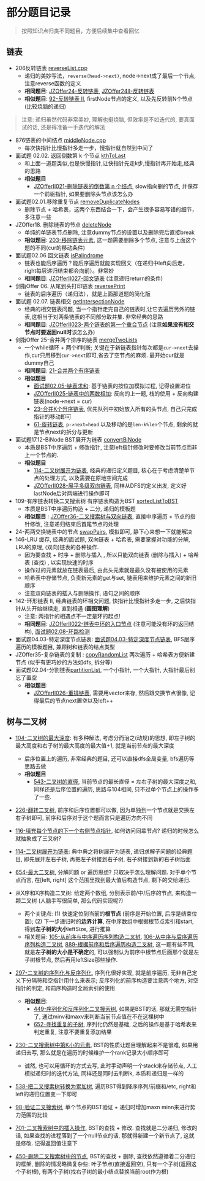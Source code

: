 # 部分题目记录
> 按照知识点归类不同题目，方便后续集中查看回忆

## 链表
- 206反转链表 [reverseList.cpp](./reverseList.cpp)
  - 递归的美妙写法，`reverse(head->next)`, node->next成了最后一个节点, 注意reverse函数的定义
  - **相同题目**: [JZOffer24-反转链表](./reverseList2.cpp), [JZOffer24II-反转链表](./reverseList3.cpp)
  - **相似题目**: [92-反转链表 II](./reverseBetween2.cpp), firstNode节点的定义, 以及先反转前N个节点(比较烧脑的递归)

> 注意: 递归虽然代码非常美妙, 理解也挺烧脑, 但效率是不如迭代的, 要真面试的话, 还是得准备一手迭代的解法


- 876链表的中间结点 [middleNode.cpp](./middleNode.cpp)
  - 每次快指针比慢指针多走一步，慢指针就自然到中间了
- 面试题 02.02. 返回倒数第 k 个节点 [kthToLast](./kthToLast.cpp)
  - 和上面一道题类似,也是快慢指针,让快指针先走k步,慢指针再开始走,经典的思路
  - **相似题目**
    - [JZOfferII021-删除链表的倒数第 n 个结点](./removeNthFromEnd2.cpp), slow指向删的节点, 并保存一个前驱指针, 如果要删除头节点该怎么办
- 面试题02.01.移除重复节点 [removeDuplicateNodes](./removeDuplicateNodes.cpp)
  - 删除节点 + 哈希表，这两个东西结合一下，会产生很多容易写错的细节，多注意一些
- JZOffer18. 删除链表的节点 [deleteNode](./deleteNode3.cpp)
  - 单纯的单链表节点删除, 注意dummy节点的设置以及删除完后直接break
  - **相似题目**: [203-移除链表元素](./removeElements2.cpp), 这一题需要删除多个节点, 注意与上面这个题的不同(cur的移动条件)
- 面试题02.06 回文链表 [isPalindrome](./isPalindromeList.cpp)
  - 链表也能后序遍历？能后序遍历就能实现回文（在递归中left向后走，right每层递归结束都会向前）。非常妙
  - **相同题目**: [JZOfferII027-回文链表](./isPalindromeList2.cpp) (注意递归return的条件)
- 剑指Offer 06. 从尾到头打印链表 [reversePrint](./reversePrint.cpp)
  - 链表的后序遍历（递归法），就是上面那道题的简化版
- 面试题 02.07. 链表相交 [getIntersectionNode](./getIntersectionNode3.cpp)
  - 经典的相交链表问题, 当一个指针走完自己的链表时,让它去遍历另外的链表,这相当于对两条链表的不同部分取并集. 非常经典的思路
  - **相同题目**: [JZOfferII023-两个链表的第一个重合节点](./getIntersectionNode4.cpp) (注意**如果没有相交节点时要返回null时**该怎么办)
- 剑指Offer 25-合并两个排序的链表 [mergeTwoLists](./mergeTwoLists.cpp)
  - 一个while循环 + 两个if判断; 关键在于新链表指针每次都是`cur->next`去操作,cur只用移到`cur->next`即可,省去了空节点的麻烦. 最开始cur就是dummy自己
  - **相同题目**: [21-合并两个有序链表](./mergeTwoLists2.cpp)
  - **相似题目** 
    - [面试题02.05-链表求和](./addTwoNumbers.cpp): 基于链表的按位加模拟过程, 记得设置进位
    - [JZOfferII025-链表中的两数相加](./addTwoNumbers2.cpp): 反向的上一题, 栈的使用 + 反向构建链表(node->next = cur)
    - [23-合并K个升序链表](./mergeKLists.cpp), 优先队列中初始放入所有的头节点, 自己只完成指针的移动即可
    - [61-旋转链表](./rotateRight2.cpp), `p->next=head` 以及移动的是`len-k%len`个节点, 剩余的就是节点next的拆分与更新
- 面试题17.12-BiNode BST展开为链表 [convertBiNode](./convertBiNode.cpp)
  - 本质是BST中序遍历 + 修改指针, 注意left指针修改时要修改当前节点而非上一个节点的.
  - **相似题目**
    - [114-二叉树展开为链表](./flatten2.cpp), 经典的递归定义题目, 核心在于考虑清楚单节点的处理方式, 以及需要在原地空间完成
    - [JZOfferII028-展平多级双向链表](./flattenMultiLevelNode.cpp), 同样从DFS的定义出发, 定义好lastNode后对两端进行操作即可
- 109-有序链表转换二叉搜索树 有序链表构造为BST [sortedListToBST](./sortedListToBST.cpp)
  - 本质是BST中序遍历构造 + 二分, 递归的模板题
  - **相似题目** : [JZOffer36-二叉搜索树与双向链表](./treeToDoublyList.cpp), 直接中序遍历 + 节点的指针修改, 注意递归结束后首尾节点的处理
- 24-两两交换链表中的节点 [swapPairs](./swapPairs2.cpp), 模拟即可, 静下心来想一下就能解决
- 146-LRU 缓存, 经典的面试题, 双向链表 + 哈希表, 需要掌握对功能的分解, LRU的原理, (双向)链表的各种操作.
  - 因为要查找 + 时序 + 删除与插入 , 所以只能双向链表 (删除与插入) + 哈希表 (查找) , 以实现快速的时序
  - 操作过的元素就放在链表最后, 由此头元素就是最久没有被使用的元素
  - 哈希表中存储节点, 负责新元素的get与set, 链表用来维护元素之间的新旧顺序
  - 注意双向链表的插入与删除操作, 语句之间的顺序
- 142-环形链表 II, 经典链表的环相交问题, 快指针比慢指针多走一步, 之后快指针从头开始继续走, 直到相遇 (**画图理解**)
  - 注意: 两指针的相遇点不一定是环的起点!
  - **相同题目**: [JZOfferII022-链表中环的入口节点](./detectCycle3.cpp) (注意可能没有环的返回结构), [面试题02.08-环路检测](./detectCycle4.cpp)
- 面试题04.03-特定深度节点链表: [面试题04.03-特定深度节点链表](./listOfDepth.cpp), BFS层序遍历的模板题目, 兼顾树和链表的结点类型
- JZOffer35-复杂链表的复制 : [copyRandomList](./copyRandomList2.cpp) 两次遍历 + 哈希表方便新建节点 (似乎有更巧妙的方法如dfs, 拆分等)
- 面试题02.04-分割链表[partitionList](./partitionList.cpp), 一个小指针, 一个大指针, 大指针最后别忘了置空
  - **相似题目**: 
    - [JZOfferII026-重排链表](./reorderList2.cpp), 需要用vector来存, 然后跟交换节点很像, 记得最后的节点next置空以及left++


## 树与二叉树

- [104-二叉树的最大深度](./treemaxDepth.cpp): 有多种解法, 考虑分而治之(动规)的思想, 即左子树的最大高度和右子树的最大高度的最大值+1, 就是当前节点的最大深度
  - 后序位置上的遍历, 非常经典的题目, 还可以直接dfs全局变量, bfs遍历等思路去做
  - **相似题目**
    - [543-二叉树的直径](./diameterOfBinaryTree.cpp), 当前节点的最长直径 = 左右子树的最大深度之和, 同样还是后序位置的遍历, 思路与104相同, 只不过单个节点上的操作多了一些.

- [226-翻转二叉树](./invertTree.cpp), 前序和后序位置都可以做, 因为单独到一个节点就是交换左右子树即可, 前序和后序对于这个题而言只是遍历方向不同
- [116-填充每个节点的下一个右侧节点指针](./connectPadNextTree.cpp), 如何访问同辈节点? 递归的时候怎么就抽象成了三叉树?
- [114-二叉树展开为链表](./flatten3.cpp): 典中典之将树展开为链表, 递归求解子问题的经典题目, 即先展开左右子树, 再把左子树接到右子树, 右子树接到新的右子树后面
- [654-最大二叉树](./constructMaximumBinaryTree2.cpp), 分解问题 or 遍历思想? 只取决于怎么理解问题. 对于单个节点而言, 在[left, right] 这个范围里找到最大值后构造节点, 剩下的交给递归.
- 从X序和X序构造二叉树: 给定两个数组, 分别表示前/中/后序的节点, 来构造一颗二叉树 (人脑手写很简单, 那么代码实现呢?)
  - 两个关键点: (1) 快速定位到当前的**根节点** (前序是开始位置, 后序是结束位置); (2) 下一步递归时的**边界计算**, 在中序数组中根据根节点索引和start, 得到**左子树的大小**leftSize, 进行推算
  - 相关题目: [105-从前序与中序遍历序列构造二叉树](./buildTreePreandMid.cpp), [106-从中序与后序遍历序列构造二叉树](./buildTreePostandMid.cpp), [889-根据前序和后序遍历构造二叉树](./constructFromPrePost.cpp), 这一题有些不同, 就是**左子树的大小是不确定**的, 可以强制认为前序中根节点后面那个就是左子树根节点, 然后再用leftSize那些操作.
- [297-二叉树的序列化与反序列化](./Codec2.cpp), 序列化很好实现, 就是前序遍历, 无非自己定义下分隔符和空指针用什么来表示; 反序列化的前序构造要注意两个地方, 对空指针的判定, 和前序构造时全局索引的使用
  - **相似题目**: 
    - [449-序列化和反序列化二叉搜索树](./CodecForBST.cpp), 如果是BST的话, 那就无需空指针了, 通过minv和maxv来判断当前节点值在不在这棵树中
    - [652-寻找重复的子树](./findDuplicateSubtrees.cpp), 序列化仍然是基础, 之后的操作是基于哈希表来判定重复, 注意不要重复添加结果
- [230-二叉搜索树中第K小的元素](./kthSmallest2.cpp), BST的性质让题目理解起来不是很难, 如果用递归去写, 那么就是在遍历的时候维护一个rank记录大小顺序即可
  - 诚然, 也可以用循环的方式去写, 此时手动声明一个stack来存储节点, 人工模拟递归时的迭代方法, 同样还是同时去判断k, 本质和递归是一样的
- [538-把二叉搜索树转换为累加树](./convertSumBST.cpp), 遍历BST得到降序序列/前缀和/etc, right和left的递归位置变一下即可
- [98-验证二叉搜索树](./isValidBST.cpp), 单个节点的BST验证 + 递归时增加maxn minn来进行势力范围的比较
- [701-二叉搜索树中的插入操作](./insertIntoBST.cpp), BST的查找 + 修改. 查找就是二分递归, 修改的话, 如果查找的进程落到了一个null节点的话, 那就得新建一个新节点了, 这就是修改. 记得返回值注意下
- [450-删除二叉搜索树中的节点](./deleteBSTNode.cpp), BST的查找 + 删除, 查找依然遵循着二分递归的框架, 删除的情况略微复杂些: 叶子节点(直接返回空), 只有一个子树(返回这个子树根), 有两个子树(找右子树的最小结点替换当前root作为根)